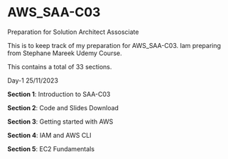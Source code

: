# AWS_SAA-C03

Preparation for Solution Architect Assosciate

This is to keep track of my preparation for AWS_SAA-C03.
Iam preparing from Stephane Mareek Udemy Course.

This contains a total of 33 sections.

Day-1 25/11/2023

**Section 1**: Introduction to SAA-C03

**Section 2**: Code and Slides Download

**Section 3**: Getting started with AWS

**Section 4**: IAM and AWS CLI

**Section 5**: EC2 Fundamentals
